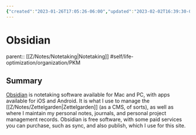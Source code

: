 ```yaml
---
{"created":"2023-01-26T17:05:26-06:00","updated":"2023-02-02T16:39:30-06:00","title":"Obsidian","zettelgarden":[true],"zettelType":["concept"],"dg-publish":true,"permalink":"/z/notes/obsidian/","dgPassFrontmatter":true}
---
```


# Obsidian
parent:: [[Z/Notes/Notetaking\|Notetaking]]
#self/life-optimization/organization/PKM 
## Summary
[Obsidian](https://obsidian.md) is notetaking software available for Mac and PC, with apps available for iOS and Android. It is what I use to manage the [[Z/Notes/Zettelgarden\|Zettelgarden]] (as a CMS, of sorts), as well as where I maintain my personal notes, journals, and personal project management records. Obsidian is free software, with some paid services you can purchase, such as sync, and also publish, which I use for this site.  